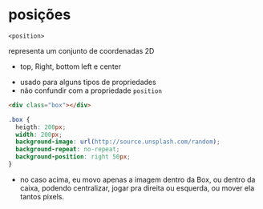 # posições

`<position>`

representa um conjunto de coordenadas 2D
- top, Right, bottom left e center

* usado para alguns tipos de propriedades
* não confundir com a propriedade `position`


```HTML
<div class="box"></div>
```
```css
.box {
  heigth: 200px;
  width: 200px;
  background-image: url(http://source.unsplash.com/random);
  background-repeat: no-repeat;
  background-position: right 50px;
}
```
* no caso acima, eu movo apenas a imagem dentro da Box, ou dentro da caixa, podendo centralizar, jogar pra direita ou esquerda, ou mover ela tantos pixels.
